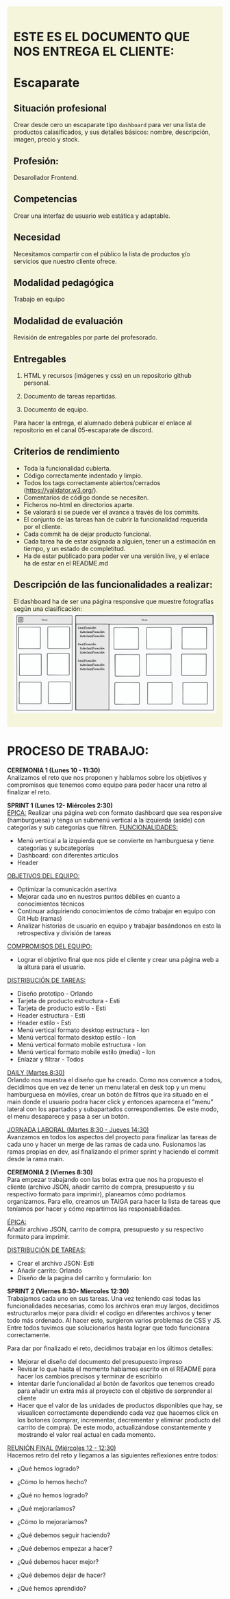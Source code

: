 <div style="background-color: #f5f5dc; padding: 15px; border-radius: 5px;">

# ESTE ES EL DOCUMENTO QUE NOS ENTREGA EL CLIENTE:
# Escaparate 

## Situación profesional

Crear desde cero un escaparate tipo `dashboard` para ver una lista de productos calasificados, y sus detalles básicos: nombre, descripción, imagen, precio y stock.

## Profesión:

Desarollador Frontend.

## Competencias

Crear una interfaz de usuario web estática y adaptable.

## Necesidad

Necesitamos compartir con el público la lista de productos y/o servicios que nuestro cliente ofrece.

## Modalidad pedagógica

Trabajo en equipo

## Modalidad de evaluación

Revisión de entregables por parte del profesorado.

## Entregables

1. HTML y recursos (imágenes y css) en un repositorio github personal.

2. Documento de tareas repartidas.

3. Documento de equipo.


Para hacer la entrega, el alumnado deberá publicar el enlace al repositorio en el canal 05-escaparate de discord.

## Criterios de rendimiento

- Toda la funcionalidad cubierta.
- Código correctamente indentado y limpio.
- Todos los tags correctamente abiertos/cerrados (https://validator.w3.org/).
- Comentarios de código donde se necesiten.
- Ficheros no-html en directorios aparte.
- Se valorará si se puede ver el avance a través de los commits.
- El conjunto de las tareas han de cubrir la funcionalidad requerida por el cliente.
- Cada commit ha de dejar producto funcional.
- Cada tarea ha de estar asignada a alguien, tener un a estimación en tiempo, y un estado de completitud.
- Ha de estar publicado para poder ver una versión live, y el enlace ha de estar en el README.md 


## Descripción de las funcionalidades a realizar:

El dashboard ha de ser una página responsive que muestre fotografías según una clasificación:
![dashboard](./assets/dashboard.png "dashboard")
</div>


# PROCESO DE TRABAJO:

__CEREMONIA 1 (Lunes 10 - 11:30)__  
Analizamos el reto que nos proponen y hablamos sobre los objetivos y compromisos que tenemos como equipo para poder hacer una retro al finalizar el reto.

__SPRINT 1 (Lunes 12- Miércoles 2:30)__   
  <u>ÉPICA:</u>
  Realizar una página web con formato dashboard que sea responsive (hamburguesa) y tenga un submenú vertical a la izquierda (aside) con categorías y sub categorías que filtren.
  <u>FUNCIONALIDADES:</u>
  - Menú vertical a la izquierda que se convierte en hamburguesa y tiene categorías y subcategorías
  - Dashboard: con diferentes artículos
  - Header  

<u>OBJETIVOS DEL EQUIPO:</u>
  - Optimizar la comunicación asertiva
  - Mejorar cada uno en nuestros puntos débiles en cuanto a conocimientos técnicos
  - Continuar adquiriendo conocimientos de cómo trabajar en equipo con Git Hub (ramas)
  - Analizar historias de usuario en equipo y trabajar basándonos en esto la retrospectiva y división de tareas

<u>COMPROMISOS DEL EQUIPO:</u>
  - Lograr el objetivo final que nos pide el cliente y crear una página web a la altura para el usuario.

<u>DISTRIBUCIÓN DE TAREAS:</u>
  - Diseño prototipo - Orlando
  - Tarjeta de producto estructura - Esti
  - Tarjeta de producto estilo - Esti
  - Header estructura - Esti
  - Header estilo - Esti
  - Menú vertical formato desktop estructura - Ion
  - Menú vertical formato desktop estilo - Ion
  - Menú vertical formato mobile estructura - Ion
  - Menú vertical formato mobile estilo (media) - Ion
  - Enlazar y filtrar - Todos
    
<u>DAILY (Martes 8:30)</u>  
Orlando nos muestra el diseño que ha creado. Como nos convence a todos, decidimos que en vez de tener un menu lateral en desk top y un menu hamburguesa en móviles, crear un botón de filtros que ira situado en el main donde el usuario podra hacer click y entonces aparecera el "menu" lateral con los apartados y subapartados correspondientes. De este modo, el menu desaparece y pasa a ser un botón.
    
<u>JORNADA LABORAL (Martes 8:30 - Jueves 14:30)</u>  
Avanzamos en todos los aspectos del proyecto para finalizar las tareas de cada uno y hacer un merge de las ramas de cada uno. Fusionamos las ramas propias en dev, así  finalizando el primer sprint y haciendo el commit desde la rama main.  
    
__CEREMONIA 2 (Viernes 8:30)__  
Para empezar trabajando con las bolas extra que nos ha propuesto el cliente (archivo JSON, añadir carrito de compra, presupuesto y su respectivo formato para imprimir), planeamos cómo podriamos organizarnos. Para ello, creamos un TAIGA para hacer la lista de tareas que teníamos por hacer y cómo repartirnos las responsabilidades.

<u>ÉPICA:</u>  
Añadir archivo JSON, carrito de compra, presupuesto y su respectivo formato para imprimir.

<u>DISTRIBUCIÓN DE TAREAS:</u>  
  - Crear el archivo JSON: Esti
  - Añadir carrito: Orlando
  - Diseño de la pagina del carrito y formulario: Ion

__SPRINT 2 (Viernes 8:30- Miercoles 12:30)__  
Trabajamos cada uno en sus tareas. Una vez teniendo casi todas las funcionalidades necesarias, como los archivos eran muy largos, decidimos estructurarlos mejor para dividir el codigo en diferentes archivos y tener todo más ordenado. Al hacer esto, surgieron varios problemas de CSS y JS. Entre todos tuvimos que solucionarlos hasta lograr que todo funcionara correctamente.  

Para dar por finalizado el reto, decidimos trabajar en los últimos detalles: 
  - Mejorar el diseño del documento del presupuesto impreso
  - Revisar lo que hasta el momento habíamos escrito en el README para hacer los cambios precisos y terminar de escribirlo
  - Intentar darle funcionalidad al botón de favoritos que tenemos creado para añadir un extra más al proyecto con el objetivo de sorprender al cliente
  - Hacer que el valor de las unidades de productos disponibles que hay, se visualicen correctamente dependiendo cada vez que hacemos click en los botones (comprar, incrementar, decrementar y eliminar producto del carrito de compra). De este modo, actualizándose constantemente y mostrando el valor real actual en cada momento.  

<u>REUNIÓN FINAL (Miércoles 12 - 12:30)</u>  
Hacemos retro del reto y llegamos a las siguientes reflexiones entre todos:
  - ¿Qué hemos logrado?

  - ¿Cómo lo hemos hecho?

  - ¿Qué no hemos logrado? 

  - ¿Qué mejoraríamos?

  - ¿Cómo lo mejoraríamos?

  - ¿Qué debemos seguir haciendo?

  - ¿Qué debemos empezar a hacer?

  - ¿Qué debemos hacer mejor?

  - ¿Qué debemos dejar de hacer?

  - ¿Qué hemos aprendido?




